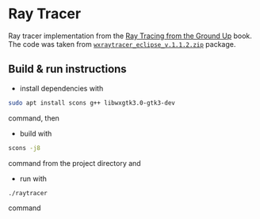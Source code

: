 # Ray Tracer

Ray tracer implementation from the [Ray Tracing from the Ground Up](http://www.raytracegroundup.com/index.html) book. The code was taken from [`wxraytracer_eclipse_v.1.1.2.zip`](http://www.raytracegroundup.com/downloads/wxraytracer_eclipse_v.1.1.2.zip) package.

## Build & run instructions

- install dependencies with

```bash
sudo apt install scons g++ libwxgtk3.0-gtk3-dev
```

command, then

- build with

```bash
scons -j8
```

command from the project directory and

- run with

```bash
./raytracer
```

command

